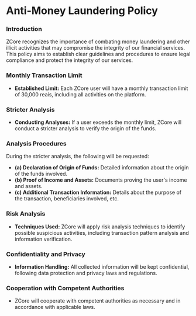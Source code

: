 # Anti-Money Laundering Policy

### Introduction <a href="#introduction" id="introduction"></a>

ZCore recognizes the importance of combating money laundering and other illicit activities that may compromise the integrity of our financial services. This policy aims to establish clear guidelines and procedures to ensure legal compliance and protect the integrity of our services.

### Monthly Transaction Limit <a href="#monthly-transaction-limit" id="monthly-transaction-limit"></a>

* **Established Limit:** Each ZCore user will have a monthly transaction limit of 30,000 reais, including all activities on the platform.

### Stricter Analysis <a href="#stricter-analysis" id="stricter-analysis"></a>

* **Conducting Analyses:** If a user exceeds the monthly limit, ZCore will conduct a stricter analysis to verify the origin of the funds.

### Analysis Procedures <a href="#analysis-procedures" id="analysis-procedures"></a>

During the stricter analysis, the following will be requested:

* **(a) Declaration of Origin of Funds:** Detailed information about the origin of the funds involved.
* **(b) Proof of Income and Assets:** Documents proving the user's income and assets.
* **(c) Additional Transaction Information:** Details about the purpose of the transaction, beneficiaries involved, etc.

### Risk Analysis <a href="#risk-analysis" id="risk-analysis"></a>

* **Techniques Used:** ZCore will apply risk analysis techniques to identify possible suspicious activities, including transaction pattern analysis and information verification.

### Confidentiality and Privacy <a href="#confidentiality-and-privacy" id="confidentiality-and-privacy"></a>

* **Information Handling:** All collected information will be kept confidential, following data protection and privacy laws and regulations.

### Cooperation with Competent Authorities <a href="#cooperation-with-competent-authorities" id="cooperation-with-competent-authorities"></a>

* ZCore will cooperate with competent authorities as necessary and in accordance with applicable laws.
